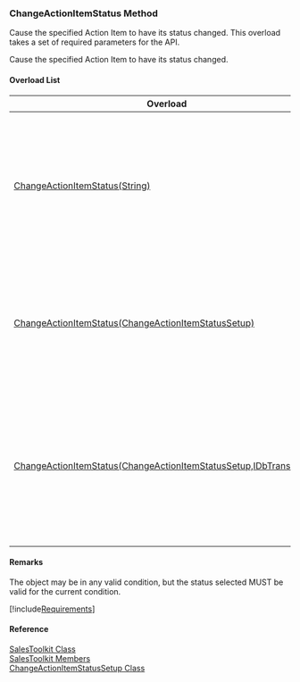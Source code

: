 ﻿### ChangeActionItemStatus Method

Cause the specified Action Item to have its status changed. This overload takes a set of required parameters for the API.

Cause the specified Action Item to have its status changed.

#### Overload List

| Overload | Description |
| --- | --- |
| [ChangeActionItemStatus(String)](FChoice.Toolkits.Clarify~FChoice.Toolkits.Clarify.Sales.SalesToolkit~ChangeActionItemStatus(String).md) | Cause the specified Action Item to have its status changed. This overload takes a set of required parameters for the API.   |
| [ChangeActionItemStatus(ChangeActionItemStatusSetup)](FChoice.Toolkits.Clarify~FChoice.Toolkits.Clarify.Sales.SalesToolkit~ChangeActionItemStatus(ChangeActionItemStatusSetup).md) | Cause the specified Action Item to have its status changed. This overload takes a setup object.   |
| [ChangeActionItemStatus(ChangeActionItemStatusSetup,IDbTransaction)](FChoice.Toolkits.Clarify~FChoice.Toolkits.Clarify.Sales.SalesToolkit~ChangeActionItemStatus(ChangeActionItemStatusSetup,IDbTransaction).md) | Cause the specified Action Item to have its status changed. This overload takes a setup object and a database transaction.   |

#### Remarks

The object may be in any valid condition, but the status selected MUST be valid for the current condition.

[!include[Requirements](../partials/requirements.md)]



#### Reference

[SalesToolkit Class](FChoice.Toolkits.Clarify~FChoice.Toolkits.Clarify.Sales.SalesToolkit.md)  
[SalesToolkit Members](FChoice.Toolkits.Clarify~FChoice.Toolkits.Clarify.Sales.SalesToolkit_members.md)  
[ChangeActionItemStatusSetup Class](FChoice.Toolkits.Clarify~FChoice.Toolkits.Clarify.Sales.ChangeActionItemStatusSetup.md)